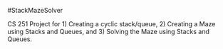 #StackMazeSolver

CS 251 Project for 1) Creating a cyclic stack/queue, 2) Creating a Maze using Stacks and Queues, and 3) Solving the Maze using Stacks and Queues.
